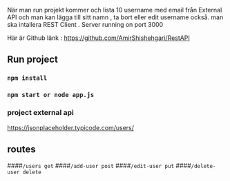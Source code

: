 När man run projekt kommer och lista 10 username med email från External API och man kan lägga till sitt namn , ta bort eller edit username också. man ska intallera REST Client . Server running on port 3000

Här är Github länk : https://github.com/AmirShishehgari/RestAPI

## Run project
### `npm install`
### `npm start or node app.js`
### project external api
https://jsonplaceholder.typicode.com/users/
## routes
####`/users get` 
####`/add-user post` 
####`/edit-user put` 
####`/delete-user delete`
